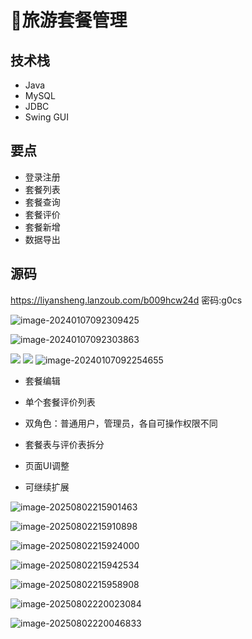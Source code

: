 # 🚉旅游套餐管理

<MyGlobalComponent />

<VersionSwitcher>




## 技术栈
- Java
- MySQL
- JDBC
- Swing GUI

## 要点
- 登录注册
- 套餐列表
- 套餐查询
- 套餐评价
- 套餐新增
- 数据导出

<!-- 版本1 -->
<VersionBlock target="v1">

## 源码

<PasswordProtected>

https://liyansheng.lanzoub.com/b009hcw24d 密码:g0cs

</PasswordProtected>


![image-20240107092309425](http://cdn.qiniu.liyansheng.top/typora/image-20240107092309425.png)

![image-20240107092303863](http://cdn.qiniu.liyansheng.top/typora/image-20240107092303863.png)

![](http://cdn.qiniu.liyansheng.top/img/20240713002332.png)
![](http://cdn.qiniu.liyansheng.top/img/20250802205236.png)
![image-20240107092254655](http://cdn.qiniu.liyansheng.top/typora/image-20240107092254655.png)






</VersionBlock>

<!-- 版本2 -->
<VersionBlock target="v2">

- 套餐编辑
- 单个套餐评价列表
- 双角色：普通用户，管理员，各自可操作权限不同
- 套餐表与评价表拆分
- 页面UI调整

- 可继续扩展

<PaymentButton :productId="246" />

![image-20250802215901463](http://cdn.qiniu.liyansheng.top/img/image-20250802215901463.png)

![image-20250802215910898](http://cdn.qiniu.liyansheng.top/img/image-20250802215910898.png)

![image-20250802215924000](http://cdn.qiniu.liyansheng.top/img/image-20250802215924000.png)

![image-20250802215942534](http://cdn.qiniu.liyansheng.top/img/image-20250802215942534.png)

![image-20250802215958908](http://cdn.qiniu.liyansheng.top/img/image-20250802215958908.png)

![image-20250802220023084](http://cdn.qiniu.liyansheng.top/img/image-20250802220023084.png)

![image-20250802220046833](http://cdn.qiniu.liyansheng.top/img/image-20250802220046833.png)


</VersionBlock>


</VersionSwitcher>

